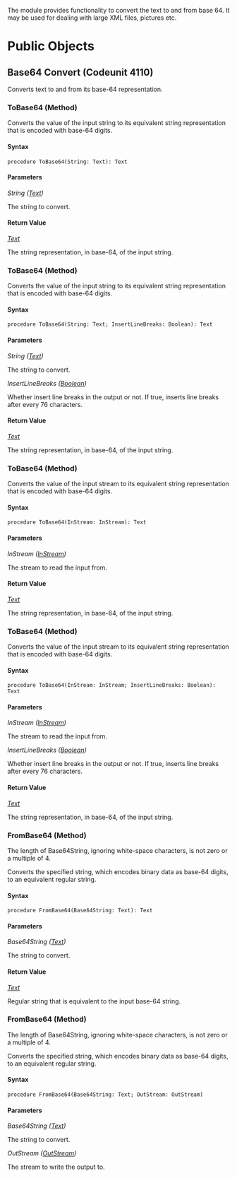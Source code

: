 The module provides functionality to convert the text to and from base 64. It may be used for dealing with large XML files, pictures etc.

# Public Objects
## Base64 Convert (Codeunit 4110)

 Converts text to and from its base-64 representation.
 

### ToBase64 (Method) <a name="ToBase64"></a> 

 Converts the value of the input string to its equivalent string representation that is encoded with base-64 digits.
 

#### Syntax
```
procedure ToBase64(String: Text): Text
```
#### Parameters
*String ([Text](https://docs.microsoft.com/en-us/dynamics365/business-central/dev-itpro/developer/methods-auto/text/text-data-type))* 

The string to convert.

#### Return Value
*[Text](https://docs.microsoft.com/en-us/dynamics365/business-central/dev-itpro/developer/methods-auto/text/text-data-type)*

The string representation, in base-64, of the input string.
### ToBase64 (Method) <a name="ToBase64"></a> 

 Converts the value of the input string to its equivalent string representation that is encoded with base-64 digits.
 

#### Syntax
```
procedure ToBase64(String: Text; InsertLineBreaks: Boolean): Text
```
#### Parameters
*String ([Text](https://docs.microsoft.com/en-us/dynamics365/business-central/dev-itpro/developer/methods-auto/text/text-data-type))* 

The string to convert.

*InsertLineBreaks ([Boolean](https://docs.microsoft.com/en-us/dynamics365/business-central/dev-itpro/developer/methods-auto/boolean/boolean-data-type))* 

Whether insert line breaks in the output or not.
 If true, inserts line breaks after every 76 characters.

#### Return Value
*[Text](https://docs.microsoft.com/en-us/dynamics365/business-central/dev-itpro/developer/methods-auto/text/text-data-type)*

The string representation, in base-64, of the input string.
### ToBase64 (Method) <a name="ToBase64"></a> 

 Converts the value of the input stream to its equivalent string representation that is encoded with base-64 digits.
 

#### Syntax
```
procedure ToBase64(InStream: InStream): Text
```
#### Parameters
*InStream ([InStream](https://docs.microsoft.com/en-us/dynamics365/business-central/dev-itpro/developer/methods-auto/instream/instream-data-type))* 

The stream to read the input from.

#### Return Value
*[Text](https://docs.microsoft.com/en-us/dynamics365/business-central/dev-itpro/developer/methods-auto/text/text-data-type)*

The string representation, in base-64, of the input string.
### ToBase64 (Method) <a name="ToBase64"></a> 

 Converts the value of the input stream to its equivalent string representation that is encoded with base-64 digits.
 

#### Syntax
```
procedure ToBase64(InStream: InStream; InsertLineBreaks: Boolean): Text
```
#### Parameters
*InStream ([InStream](https://docs.microsoft.com/en-us/dynamics365/business-central/dev-itpro/developer/methods-auto/instream/instream-data-type))* 

The stream to read the input from.

*InsertLineBreaks ([Boolean](https://docs.microsoft.com/en-us/dynamics365/business-central/dev-itpro/developer/methods-auto/boolean/boolean-data-type))* 

Whether insert line breaks in the output or not.
 If true, inserts line breaks after every 76 characters.

#### Return Value
*[Text](https://docs.microsoft.com/en-us/dynamics365/business-central/dev-itpro/developer/methods-auto/text/text-data-type)*

The string representation, in base-64, of the input string.
### FromBase64 (Method) <a name="FromBase64"></a> 
The length of Base64String, ignoring white-space characters, is not zero or a multiple of 4.


 Converts the specified string, which encodes binary data as base-64 digits, to an equivalent regular string.
 

#### Syntax
```
procedure FromBase64(Base64String: Text): Text
```
#### Parameters
*Base64String ([Text](https://docs.microsoft.com/en-us/dynamics365/business-central/dev-itpro/developer/methods-auto/text/text-data-type))* 

The string to convert.

#### Return Value
*[Text](https://docs.microsoft.com/en-us/dynamics365/business-central/dev-itpro/developer/methods-auto/text/text-data-type)*

Regular string that is equivalent to the input base-64 string.
### FromBase64 (Method) <a name="FromBase64"></a> 
The length of Base64String, ignoring white-space characters, is not zero or a multiple of 4.


 Converts the specified string, which encodes binary data as base-64 digits, to an equivalent regular string.
 

#### Syntax
```
procedure FromBase64(Base64String: Text; OutStream: OutStream)
```
#### Parameters
*Base64String ([Text](https://docs.microsoft.com/en-us/dynamics365/business-central/dev-itpro/developer/methods-auto/text/text-data-type))* 

The string to convert.

*OutStream ([OutStream](https://docs.microsoft.com/en-us/dynamics365/business-central/dev-itpro/developer/methods-auto/outstream/outstream-data-type))* 

The stream to write the output to.

